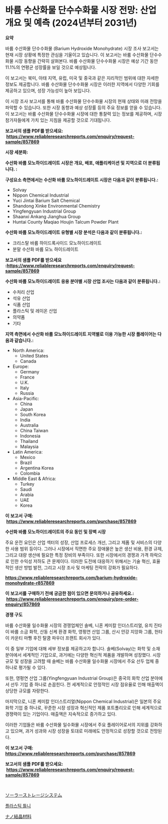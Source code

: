 <p><h1>바륨 수산화물 단수수화물 시장 전망: 산업 개요 및 예측 (2024년부터 2031년)</h1></p><p><strong>요약</strong></p>
<p><p>바륨 수산화물 단수수화물 (Barium Hydroxide Monohydrate) 시장 조사 보고서는 현재 시장 상황에 특정한 관심을 기울이고 있습니다. 이 보고서는 바륨 수산화물 단수수화물 시장 동향을 간략히 살펴본다. 바륨 수산화물 단수수화물 시장은 예상 기간 동안 11.1%의 연평균 성장률을 보일 것으로 예상됩니다.</p><p>이 보고서는 북미, 아태 지역, 유럽, 미국 및 중국과 같은 지리적인 범위에 대한 자세한 정보도 제공합니다. 바륨 수산화물 단수수화물 시장은 이러한 지역에서 다양한 기회를 제공하고 있으며, 성장 가능성이 높아 보입니다.</p><p>이 시장 조사 보고서를 통해 바륨 수산화물 단수수화물 시장의 현재 상태와 미래 전망을 파악할 수 있습니다. 또한 시장 동향과 예상 성장률 등의 주요 정보를 얻을 수 있습니다. 이 보고서는 바륨 수산화물 단수수화물 시장에 대한 통찰력 있는 정보를 제공하며, 시장 참가자들에게 가치 있는 지침을 제공할 것으로 기대됩니다.</p></p>
<p><strong>보고서의 샘플 PDF를 받으세요: &nbsp;<a href="https://www.reliableresearchreports.com/enquiry/request-sample/857869">https://www.reliableresearchreports.com/enquiry/request-sample/857869</a></strong></p>
<p><strong>시장 세분화:</strong></p>
<p><strong> 수산화 바륨 모노하이드레이트 시장은 개요, 배포, 애플리케이션 및 지역으로 더 분류됩니다. :</strong></p>
<p><strong>구성요소 측면에서는 수산화 바륨 모노하이드레이트 시장은 다음과 같이 분류됩니다.:</strong></p>
<p><ul><li>Solvay</li><li>Nippon Chemical Industrial</li><li>Yuci Jintai Barium Salt Chemical</li><li>Shandong Xinke Environmental Chemistry</li><li>Yingfengyuan Industrial Group</li><li>Shaanxi Ankang Jianghua Group</li><li>Huntai County Maqiao Houjin Talcum Powder Plant</li></ul></p>
<p><strong> 수산화 바륨 모노하이드레이트 유형별 시장 분석은 다음과 같이 분류됩니다.:</strong></p>
<p><ul><li>크리스탈 바륨 하이드록사이드 모노하이드레이트</li><li>분말 수산화 바륨 모노 하이드레이트</li></ul></p>
<p><strong>보고서의 샘플 PDF를 받으세요 :<a href="https://www.reliableresearchreports.com/enquiry/request-sample/857869">https://www.reliableresearchreports.com/enquiry/request-sample/857869</a></strong></p>
<p><strong> 수산화 바륨 모노하이드레이트 응용 분야별 시장 산업 조사는 다음과 같이 분류됩니다.:</strong></p>
<p><ul><li>수처리 산업</li><li>석유 산업</li><li>식품 산업</li><li>플라스틱 및 레이온 산업</li><li>의약품</li><li>기타</li></ul></p>
<p><strong>지역 측면에서 수산화 바륨 모노하이드레이트 지역별로 이용 가능한 시장 플레이어는 다음과 같습니다.:</strong></p>
<p><ul>
    <li>
        North America:
        <ul>
            <li>United States</li>
            <li>Canada</li>
        </ul>
    </li>
    <li>
        Europe:
        <ul>
            <li>Germany</li>
            <li>France</li>
            <li>U.K.</li>
            <li>Italy</li>
            <li>Russia</li>
        </ul>
    </li>
    <li>
        Asia-Pacific:
        <ul>
            <li>China</li>
            <li>Japan</li>
            <li>South Korea</li>
            <li>India</li>
            <li>Australia</li>
            <li>China Taiwan</li>
            <li>Indonesia</li>
            <li>Thailand</li>
            <li>Malaysia</li>
        </ul>
    </li>
    <li>
        Latin America:
        <ul>
            <li>Mexico</li>
            <li>Brazil</li>
            <li>Argentina Korea</li>
            <li>Colombia</li>
        </ul>
    </li>
    <li>
        Middle East & Africa:
        <ul>
            <li>Turkey</li>
            <li>Saudi</li>
            <li>Arabia</li>
            <li>UAE</li>
            <li>Korea</li>
        </ul>
    </li>
    </ul></p>
<p><strong>이 보고서 구매: &nbsp;<a href="https://www.reliableresearchreports.com/purchase/857869">https://www.reliableresearchreports.com/purchase/857869</a></strong></p>
<p><strong>수산화 바륨 모노하이드레이트의 주요 동인 및 장벽 시장</strong></p>
<p><p>주요 운전 요인은 산업 섹터의 성장, 산업 프로세스 개선, 그리고 제품 및 서비스의 다양한 사용 범위 등이다. 그러나 시장에서 직면한 주요 장애물은 높은 생산 비용, 환경 규제, 그리고 대량 생산에 필요한 특정 장비의 부족이다. 또한 시장에서의 경쟁과 가격 하락으로 인한 수익성 저하도 큰 문제이다. 이러한 도전에 대응하기 위해서는 기술 혁신, 효율적인 생산 방법 발전, 그리고 시장 조사 및 마케팅 전략의 강화가 필요하다.</p></p>
<p><strong><a href="https://www.reliableresearchreports.com/barium-hydroxide-monohydrate-r857869">https://www.reliableresearchreports.com/barium-hydroxide-monohydrate-r857869</a></strong></p>
<p><strong>이 보고서를 구매하기 전에 궁금한 점이 있으면 문의하거나 공유하세요.: &nbsp;<a href="https://www.reliableresearchreports.com/enquiry/pre-order-enquiry/857869">https://www.reliableresearchreports.com/enquiry/pre-order-enquiry/857869</a></strong></p>
<p><strong>경쟁 구도</strong></p>
<p><p>바륨 수산화물 일수화물 시장의 경쟁업체인 솔베, 니혼 케미칼 인더스트리얼, 유치 진타이 바륨 소금 화학, 산동 신케 환경 화학, 영펑연 산업 그룹, 산시 안강 지앙화 그룹, 헌타이 카운티 마쭹 후진 탈쿰 파우더 프랜트 회사가 있다. </p><p>이 중 일부 기업에 대해 세부 정보를 제공하고자 합니다. 솔베(Solvay)는 화학 및 소재 분야에서 세계적인 기업으로, 과거에는 다양한 혁신적 제품을 개발하며 성장했다. 시장 규모 및 성장을 고려할 때 솔베는 바륨 수산화물 일수화물 시장에서 주요 선두 업체 중 하나로 평가될 수 있다. </p><p>또한, 영펑연 산업 그룹(Yingfengyuan Industrial Group)은 중국의 화학 산업 분야에서 선두 기업 중 하나로 손꼽힌다. 전 세계적으로 안정적인 시장 점유율로 인해 매출액이 상당한 규모를 자랑한다. </p><p>마지막으로, 니혼 케미칼 인더스트리얼(Nippon Chemical Industrial)은 일본의 주요 화학 기업 중 하나로, 꾸준한 시장 성장과 혁신적인 제품 포트폴리오로 인해 세계적으로 경쟁력이 있는 기업이다. 매출액은 지속적으로 증가하고 있다.</p><p>이러한 기업들은 바륨 수산화물 일수화물 시장에서 주요 플레이어로서의 지위를 강화하고 있으며, 과거 성과와 시장 성장을 토대로 미래에도 안정적으로 성장할 것으로 전망된다.</p></p>
<p><strong>이 보고서 구매: &nbsp; <a href="https://www.reliableresearchreports.com/purchase/857869">https://www.reliableresearchreports.com/purchase/857869</a></strong></p>
<p><strong>보고서의 샘플 PDF를 받으세요: &nbsp;<a href="https://www.reliableresearchreports.com/enquiry/request-sample/857869">https://www.reliableresearchreports.com/enquiry/request-sample/857869</a></strong><strong></strong></p>
<p>&nbsp;</p>
<p><p><a href="https://medium.com/@cierrahayes94/%E5%A4%AA%E9%99%BD%E5%85%89%E7%99%BA%E9%9B%BB%E8%B2%AF%E8%94%B5%E3%82%B7%E3%82%B9%E3%83%86%E3%83%A0%E5%B8%82%E5%A0%B4%E3%81%AF-%E5%B8%82%E5%A0%B4%E3%82%B7%E3%82%A7%E3%82%A2-%E5%B8%82%E5%A0%B4%E5%8B%95%E5%90%91-%E5%B8%82%E5%A0%B4%E6%88%90%E9%95%B7%E3%81%AB%E9%96%A2%E3%81%99%E3%82%8B%E6%83%85%E5%A0%B1%E3%82%92%E6%8F%90%E4%BE%9B%E3%81%97%E3%81%BE%E3%81%99-fb0c35a3f3ad">ソーラーストレージシステム</a></p><p><a href="https://medium.com/@jodyomenick905/%ED%94%8C%EB%9D%BC%EC%8A%A4%ED%8B%B1-%EC%B9%98%EA%B3%BC-%EB%B3%B4%EC%B2%A0%EB%AC%BC-%EC%8B%9C%EC%9E%A5%EC%9D%80-%EC%8B%9C%EC%9E%A5-%EC%A0%90%EC%9C%A0%EC%9C%A8-%EC%8B%9C%EC%9E%A5-%EB%8F%99%ED%96%A5-%EB%B0%8F-%EC%8B%9C%EC%9E%A5-%EC%84%B1%EC%9E%A5%EC%97%90-%EB%8C%80%ED%95%9C-%EC%A0%95%EB%B3%B4%EB%A5%BC-%EC%A0%9C%EA%B3%B5%ED%95%A9%EB%8B%88%EB%8B%A4-8b82075e32fc">플라스틱 틀니</a></p><p><a href="https://medium.com/@jacobkelly525/%E3%83%8A%E3%83%8E%E7%B5%90%E6%99%B6%E6%9D%90%E6%96%99%E5%B8%82%E5%A0%B4%E3%81%AE%E3%83%A1%E3%83%88%E3%83%AA%E3%82%AF%E3%82%B9%E3%82%92%E8%A7%A3%E8%AA%AD%E3%81%99%E3%82%8B-%E5%B8%82%E5%A0%B4%E3%82%B7%E3%82%A7%E3%82%A2-%E3%83%88%E3%83%AC%E3%83%B3%E3%83%89-%E6%88%90%E9%95%B7%E3%83%91%E3%82%BF%E3%83%BC%E3%83%B3-24a5303d7165">ナノ結晶材料</a></p></p>